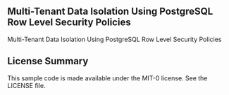 ## Multi-Tenant Data Isolation Using PostgreSQL Row Level Security Policies

Multi-Tenant Data Isolation Using PostgreSQL Row Level Security Policies

## License Summary

This sample code is made available under the MIT-0 license. See the LICENSE file.
